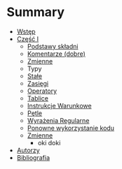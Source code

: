 # Summary

* [Wstęp](README.md)
* [Część I](czesc-i/README.md)
   * [Podstawy składni](czesc-i/podstawy-skladni.md)
   * [Komentarze (dobre)](czesc-i/komentarze.md)
   * [Zmienne](czesc-i/zmienne.md)
   * Typy
   * [Stałe](czesc-i/stale.md)
   * [Zasięgi](czesc-i/zasiegi.md)
   * [Operatory](czesc-i/operatory.md)
   * [Tablice](czesc-i/tablice.md)
   * [Instrukcje Warunkowe](czesc-i/instrukcje-warunkowe.md)
   * [Pętle](czesc-i/petle.md)
   * [Wyrażenia Regularne](czesc-i/wyrazenia-regularne.md)
   * [Ponowne wykorzystanie kodu](czesc-i/ponowne-wykorzystanie-kodu.md)
   * [Zmienne](czesc-i/Zmienne/oki.md)
       * oki doki
* [Autorzy](autorzy.md)
* [Bibliografia](bibliografia.md)

